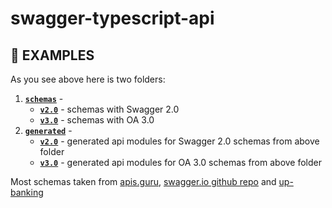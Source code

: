 # swagger-typescript-api  

## 📃 EXAMPLES  

As you see above here is two folders:  
  1. [**`schemas`**](./schemas) -  
        - [**`v2.0`**](./schemas/v2.0) - schemas with Swagger 2.0  
        - [**`v3.0`**](./schemas/v3.0) - schemas with OA 3.0  
  1. [**`generated`**](./generated) -  
        - [**`v2.0`**](./generated/v2.0) - generated api modules for Swagger 2.0 schemas from above folder  
        - [**`v3.0`**](./generated/v3.0) - generated api modules for OA 3.0 schemas from above folder  


Most schemas taken from [apis.guru](https://apis.guru/openapi-directory/), [swagger.io github repo](https://swagger.io/) and [up-banking](https://github.com/up-banking/api)  
